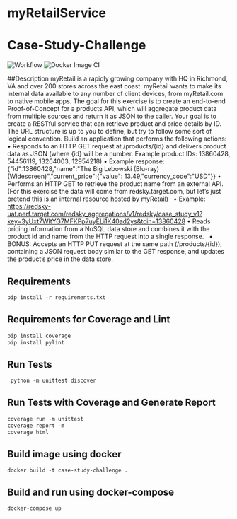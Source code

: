 # myRetailService

# Case-Study-Challenge
![Workflow](https://github.com/sujithshajee/coding-challenge/actions/workflows/test.yml/badge.svg)
![Docker Image CI](https://github.com/sujithshajee/coding-challenge/workflows/Docker%20Image%20CI/badge.svg)

##Description
myRetail is a rapidly growing company with HQ in Richmond, VA and over 200 stores across the east coast. myRetail wants to make its internal data available to any number of client devices, from myRetail.com to native mobile apps. 
The goal for this exercise is to create an end-to-end Proof-of-Concept for a products API, which will aggregate product data from multiple sources and return it as JSON to the caller. 
Your goal is to create a RESTful service that can retrieve product and price details by ID. The URL structure is up to you to define, but try to follow some sort of logical convention.
Build an application that performs the following actions: 
•	Responds to an HTTP GET request at /products/{id} and delivers product data as JSON (where {id} will be a number. 
Example product IDs: 13860428, 54456119, 13264003, 12954218) 
•	Example response: {"id":13860428,"name":"The Big Lebowski (Blu-ray) (Widescreen)","current_price":{"value": 13.49,"currency_code":"USD"}}
•	Performs an HTTP GET to retrieve the product name from an external API. (For this exercise the data will come from redsky.target.com, but let’s just pretend this is an internal resource hosted by myRetail)  
•	Example: 
https://redsky-uat.perf.target.com/redsky_aggregations/v1/redsky/case_study_v1?key=3yUxt7WltYG7MFKPp7uyELi1K40ad2ys&tcin=13860428
•	Reads pricing information from a NoSQL data store and combines it with the product id and name from the HTTP request into a single response.  
•	BONUS: Accepts an HTTP PUT request at the same path (/products/{id}), containing a JSON request body similar to the GET response, and updates the product’s price in the data store.  


## Requirements
```python
pip install -r requirements.txt
```


## Requirements for Coverage and Lint
```python
pip install coverage
pip install pylint
```

## Run Tests
```python
 python -m unittest discover
```

## Run Tests with Coverage and Generate Report
```python
coverage run -m unittest
coverage report -m
coverage html
```

## Build image using docker
```
docker build -t case-study-challenge .
```

## Build and run using docker-compose
```
docker-compose up
```